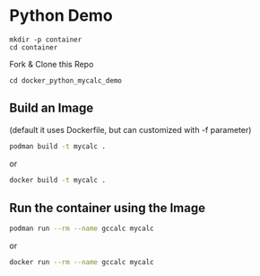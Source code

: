 # Python Demo

```
mkdir -p container
cd container
```

Fork & Clone this Repo

```
cd docker_python_mycalc_demo
```

## Build an Image

(default it uses Dockerfile, but can customized with -f parameter)

```bash
podman build -t mycalc .
```

or

```bash
docker build -t mycalc .
```

## Run the container using the Image


```bash
podman run --rm --name gccalc mycalc
```

or

```bash
docker run --rm --name gccalc mycalc
```